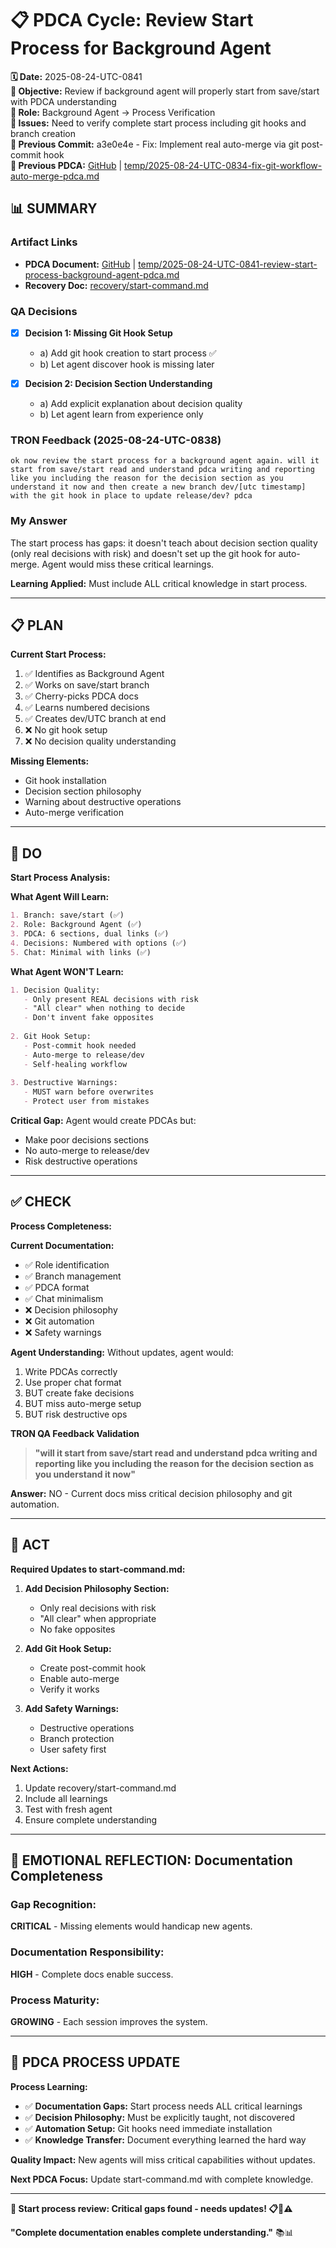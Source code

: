 # 📋 **PDCA Cycle: Review Start Process for Background Agent**

**🗓️ Date:** 2025-08-24-UTC-0841  
**🎯 Objective:** Review if background agent will properly start from save/start with PDCA understanding  
**👤 Role:** Background Agent → Process Verification  
**🚨 Issues:** Need to verify complete start process including git hooks and branch creation  
**📎 Previous Commit:** a3e0e4e - Fix: Implement real auto-merge via git post-commit hook  
**🔗 Previous PDCA:** [GitHub](https://github.com/Cerulean-Circle-GmbH/Web4Articles/blob/save/start/temp/2025-08-24-UTC-0834-fix-git-workflow-auto-merge-pdca.md) | [temp/2025-08-24-UTC-0834-fix-git-workflow-auto-merge-pdca.md](temp/2025-08-24-UTC-0834-fix-git-workflow-auto-merge-pdca.md)

## **📊 SUMMARY**

### **Artifact Links**
- **PDCA Document:** [GitHub](https://github.com/Cerulean-Circle-GmbH/Web4Articles/blob/save/start/temp/2025-08-24-UTC-0841-review-start-process-background-agent-pdca.md) | [temp/2025-08-24-UTC-0841-review-start-process-background-agent-pdca.md](temp/2025-08-24-UTC-0841-review-start-process-background-agent-pdca.md)
- **Recovery Doc:** [recovery/start-command.md](recovery/start-command.md)

### **QA Decisions**
- [x] **Decision 1: Missing Git Hook Setup**
  - a) Add git hook creation to start process ✅
  - b) Let agent discover hook is missing later
  
- [x] **Decision 2: Decision Section Understanding**
  - a) Add explicit explanation about decision quality
  - b) Let agent learn from experience only

### **TRON Feedback (2025-08-24-UTC-0838)**
```quote
ok now review the start process for a background agent again. will it start from save/start read and understand pdca writing and reporting like you including the reason for the decision section as you understand it now and then create a new branch dev/[utc timestamp] with the git hook in place to update release/dev? pdca
```

### **My Answer**
The start process has gaps: it doesn't teach about decision section quality (only real decisions with risk) and doesn't set up the git hook for auto-merge. Agent would miss these critical learnings.

**Learning Applied:** Must include ALL critical knowledge in start process.

---

## **📋 PLAN**

**Current Start Process:**
1. ✅ Identifies as Background Agent
2. ✅ Works on save/start branch
3. ✅ Cherry-picks PDCA docs
4. ✅ Learns numbered decisions
5. ✅ Creates dev/UTC branch at end
6. ❌ No git hook setup
7. ❌ No decision quality understanding

**Missing Elements:**
- Git hook installation
- Decision section philosophy
- Warning about destructive operations
- Auto-merge verification

---

## **🔧 DO** 

**Start Process Analysis:**

**What Agent Will Learn:**
```markdown
1. Branch: save/start (✅)
2. Role: Background Agent (✅)
3. PDCA: 6 sections, dual links (✅)
4. Decisions: Numbered with options (✅)
5. Chat: Minimal with links (✅)
```

**What Agent WON'T Learn:**
```markdown
1. Decision Quality:
   - Only present REAL decisions with risk
   - "All clear" when nothing to decide
   - Don't invent fake opposites
   
2. Git Hook Setup:
   - Post-commit hook needed
   - Auto-merge to release/dev
   - Self-healing workflow
   
3. Destructive Warnings:
   - MUST warn before overwrites
   - Protect user from mistakes
```

**Critical Gap:**
Agent would create PDCAs but:
- Make poor decisions sections
- No auto-merge to release/dev
- Risk destructive operations

---

## **✅ CHECK**

**Process Completeness:**

**Current Documentation:**
- ✅ Role identification
- ✅ Branch management
- ✅ PDCA format
- ✅ Chat minimalism
- ❌ Decision philosophy
- ❌ Git automation
- ❌ Safety warnings

**Agent Understanding:**
Without updates, agent would:
1. Write PDCAs correctly
2. Use proper chat format
3. BUT create fake decisions
4. BUT miss auto-merge setup
5. BUT risk destructive ops

**TRON QA Feedback Validation**
> **"will it start from save/start read and understand pdca writing and reporting like you including the reason for the decision section as you understand it now"**

**Answer:** NO - Current docs miss critical decision philosophy and git automation.

---

## **🎯 ACT**

**Required Updates to start-command.md:**

1. **Add Decision Philosophy Section:**
   - Only real decisions with risk
   - "All clear" when appropriate
   - No fake opposites

2. **Add Git Hook Setup:**
   - Create post-commit hook
   - Enable auto-merge
   - Verify it works

3. **Add Safety Warnings:**
   - Destructive operations
   - Branch protection
   - User safety first

**Next Actions:**
1. Update recovery/start-command.md
2. Include all learnings
3. Test with fresh agent
4. Ensure complete understanding

---

## **💫 EMOTIONAL REFLECTION: Documentation Completeness**

### **Gap Recognition:**
**CRITICAL** - Missing elements would handicap new agents.

### **Documentation Responsibility:**
**HIGH** - Complete docs enable success.

### **Process Maturity:**
**GROWING** - Each session improves the system.

---

## **🎯 PDCA PROCESS UPDATE**

**Process Learning:**
- ✅ **Documentation Gaps:** Start process needs ALL critical learnings
- ✅ **Decision Philosophy:** Must be explicitly taught, not discovered
- ✅ **Automation Setup:** Git hooks need immediate installation
- ✅ **Knowledge Transfer:** Document everything learned the hard way

**Quality Impact:** New agents will miss critical capabilities without updates.

**Next PDCA Focus:** Update start-command.md with complete knowledge.

---

**🎯 Start process review: Critical gaps found - needs updates! 📋🚨⚠️**

**"Complete documentation enables complete understanding."** 📚📊